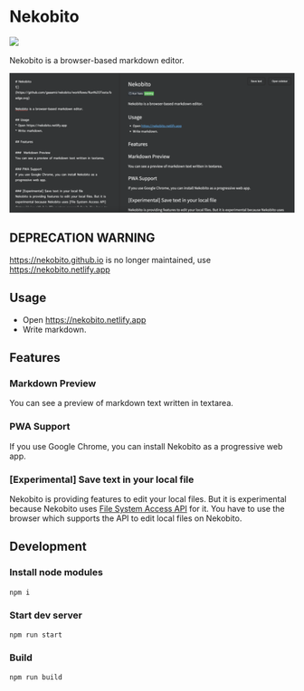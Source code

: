 # Nekobito
![](https://github.com/gaaamii/nekobito/workflows/Run%20Tests/badge.svg)

Nekobito is a browser-based markdown editor.

![screenshot of Nekobito](https://raw.githubusercontent.com/gaaamii/nekobito/master/nekobito_screen.png)

## DEPRECATION WARNING
https://nekobito.github.io is no longer maintained, use https://nekobito.netlify.app

## Usage
* Open https://nekobito.netlify.app
* Write markdown.

## Features

###  Markdown Preview
You can see a preview of markdown text written in textarea.

### PWA Support
If you use Google Chrome, you can install Nekobito as a progressive web app.

### [Experimental] Save text in your local file
Nekobito is providing features to edit your local files. But it is experimental because Nekobito uses [File System Access API](https://wicg.github.io/file-system-access/) for it. You have to use the browser which supports the API to edit local files on Nekobito.

## Development

### Install node modules
```
npm i
```

### Start dev server

```
npm run start
```

### Build
```
npm run build
```
